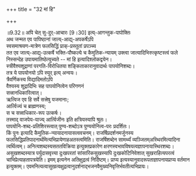 +++
title = "32 मां हि"

+++
  
  
॥9.32॥ अपि चेत् सु-दुर्-आचारः \[9।30\] इत्य्-आगन्तुक-पापोक्तिः  
अथ जन्मत एव पापिष्ठानां जात्य्-आद्य्-अपकर्षेऽपि  
स्वसमाश्रयण-मात्रेण फलसिद्धिं प्राक्-प्रस्तुतां प्रपञ्च्य  
तत एव जात्य्-आद्य्-उत्कर्षे भक्ति-पौष्कल्ये च कैमुतिक-न्यायम् उक्त्वा जात्यादिभिरुत्कृष्टस्त्वं फले निस्सन्देह
उपायमातिष्ठेत्युच्यते -- मां हि इत्यादिश्लोकद्वयेन।  
स्त्रीवैश्यशूद्राणां परगति-विरोधितया शङ्किताकारानुवादार्थः पापयोनिशब्दः।  
तत्र ये पापयोनयो ऽपि स्युर् इत्य् अन्वयः।  
त्रैवर्णिकस्य विद्यादिमतोऽपि  
वैश्यस्य शूद्रादिभिः सह पापयोनित्वेन परिगणनं  
सत्त्रानधिकारित्वात्।  
ऋत्विज एव हि सर्वे सत्त्रेषु यजमानाः;  
आर्त्विज्यं च ब्राह्मणस्य;  
स च सत्त्राधिकार-रूप उत्कर्षः।  
तस्माद् वाजपेय-याज्य् आर्त्विजीनः इति क्षत्रियस्यापि श्रुतः।  
पापयोनि-शब्द-प्रतिशिरस्त्वात् पुण्य-शब्दोऽत्र पुण्ययोनित्व-परः प्रदर्शितः।  
किं पुनः इत्यादि कैमुतिक-न्यायादनायासत्ववचनम्। राजर्षिप्रदर्शनमर्जुनस्य
फलसिद्धिप्रतिपादनार्थमित्यभिप्रायेणाहअतस्त्वमिति। राजर्षिशब्देन
सामर्थ्यं व्यञ्जितम्अस्थिरमित्यादिना त्वर्थित्वम्।
अनित्यशब्दस्यसततविक्रिया इत्युक्तप्रकारेण
क्षरणस्वभावविषयत्वज्ञापनायास्थिरशब्दः। असुखशब्दस्यात्र पर्युदासवृत्त्या
दुःखपरतां सांसारिकसुखस्यापि दुःखकोटिनिवेशात् सुखराहित्यपरत्वं
चाभिप्रेत्याहतापत्रयेति। इमम् इत्यनेन अतिक्षुद्रत्वं निर्दिष्टम्। प्राप्य
इत्यस्यानुवादरूपताज्ञापनायप्राप्य वर्तमान इत्युक्तम्।
एवमनित्यत्वासुखत्वक्षुद्रत्वानुदर्शनाद्भजनवैमुख्यनिवृत्तिर्भवतीत्यभिप्रायः।

